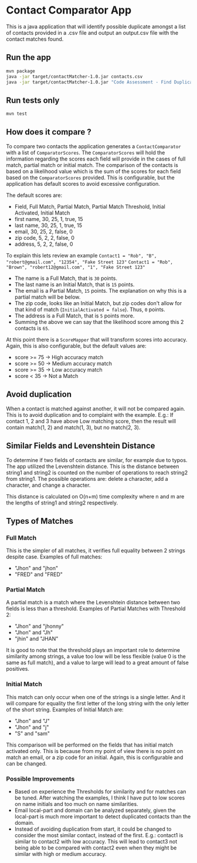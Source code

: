 # Contact Comparator App

This is a java application that will identify possible duplicate amongst a list of 
contacts provided in a .csv file and output an output.csv file with the contact matches
found.

## Run the app

```bash
mvn package
java -jar target/contactMatcher-1.0.jar contacts.csv
java -jar target/contactMatcher-1.0.jar "Code Assessment - Find Duplicates Input - SampleCodecsv.csv"
```

## Run tests only

```bash
mvn test
```

## How does it compare ? 

To compare two contacts the application generates a `ContactComparator` with a list of 
`ComparatorScores`. The `ComparatorScores` will hold the information regarding the scores
each field will provide in the cases of full match, partial match or initial match.
The comparison of the contacts is based on a likelihood value which is the sum of the scores
for each field based on the `ComparatorScores` provided. This is configurable,
but the application has default scores to avoid excessive configuration.

The default scores are:

- Field, Full Match, Partial Match, Partial Match Threshold, Initial Activated, Initial Match
- first name, 30, 25, 1, true, 15
- last name, 30, 25, 1, true, 15
- email, 30, 25, 2, false, 0
- zip code, 5, 2, 2, false, 0
- address, 5, 2, 2, false, 0

To explain this lets review an example
`Contact1 = "Rob", "B", "robert@gmail.com", "12354", "Fake Street 123"`
`Contact1 = "Rob", "Brown", "robert12@gmail.com", "1", "Fake Street 123"`

- The name is a Full Match, that is `30` points. 
- The last name is an Initial Match, that is `15` points.
- The email is a Partial Match, `15` points.
The explanation on why this is a partial match will be below.
- The zip code, looks like an Initial Match, but zip codes don't allow for that kind of match
(`InitialActivated = false`). Thus, `0` points.
- The address is a Full Match, that is `5` points more.
- Summing the above we can say that the likelihood score among this 2 contacts is `65`.

At this point there is a `ScoreMapper` that will transform scores into accuracy.
Again, this is also configurable, but the default values are:
- score >= 75 -> High accuracy match
- score >= 50 -> Medium accuracy match
- score >= 35 -> Low accuracy match
- score < 35 -> Not a Match

## Avoid duplication

When a contact is matched against another, it will not be compared again.
This is to avoid duplication and to complaint with the example.
E.g.: If contact 1, 2 and 3 have above Low matching score, then the result will contain 
match(1, 2) and match(1, 3), but no match(2, 3).

## Similar Fields and Levenshtein Distance

To determine if two fields of contacts are similar, for example due to typos. The app 
utilized the Levenshtein distance. This is the distance between string1 and string2 is counted on 
the number of operations to reach string2 from string1. The possible operations are: delete a character,
add a character, and change a character.

This distance is calculated on O(n+m) time complexity where n and m are the lengths of string1 
and string2 respectively.

## Types of Matches

### Full Match

This is the simpler of all matches, it verifies full equality between 2 strings despite case.
Examples of full matches:
- "Jhon" and "jhon"
- "FRED" and "FRED"

### Partial Match

A partial match is a match where the Levenshtein distance between two fields is less than a threshold.
Examples of Partial Matches with Threshold 2:
- "Jhon" and "jhonny"
- "Jhon" and "Jh"
- "jhin" and "JHAN"

It is good to note that the threshold plays an important role to determine similarity among strings,
a value too low will be less flexible (value 0 is the same as full match), and a value to large will
lead to a great amount of false positives.

### Initial Match

This match can only occur when one of the strings is a single letter. And it will compare for equality
the first letter of the long string with the only letter of the short string.
Examples of Initial Match are:
- "Jhon" and "J"
- "Jhon" and "j"
- "S" and "sam"

This comparison will be performed on the fields that has initial match activated only. This is because
from my point of view there is no point on match an email, or a zip code for an initial. Again, this is
configurable and can be changed.

### Possible Improvements

- Based on experience the Thresholds for similarity and for matches can be tuned. After watching the examples,
I think I have put to low scores on name initials and too much on name similarities.
- Email local-part and domain can be analyzed separately, given the local-part is much more important to detect 
duplicated contacts than the domain.
- Instead of avoiding duplication from start, it could be changed to consider the most similar contact, instead of 
the first. E.g.: contact1 is similar to contact2 with low accuracy. This will lead to contact3 not being able to
be compared with contact2 even when they might be similar with high or medium accuracy.
